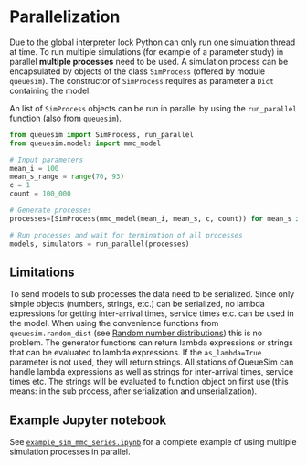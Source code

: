 # Parallelization

Due to the global interpreter lock Python can only run one simulation thread at time. To run multiple simulations (for example of a parameter study) in parallel **multiple processes** need to be used. A simulation process can be encapsulated by objects of the class `SimProcess` (offered by module `queuesim`). The constructor of `SimProcess` requires as parameter a `Dict` containing the model.

An list of `SimProcess` objects can be run in parallel by using the `run_parallel` function (also from `queuesim`).

```python
from queuesim import SimProcess, run_parallel
from queuesim.models import mmc_model

# Input parameters
mean_i = 100
mean_s_range = range(70, 93)
c = 1
count = 100_000

# Generate processes
processes=[SimProcess(mmc_model(mean_i, mean_s, c, count)) for mean_s in mean_s_range]

# Run processes and wait for termination of all processes
models, simulators = run_parallel(processes)
```


## Limitations

To send models to sub processes the data need to be serialized. Since only simple objects (numbers, strings, etc.) can be serialized, no lambda expressions for getting inter-arrival times, service times etc. can be used in the model. When using the convenience functions from `queuesim.random_dist` (see [Random number distributions](README_distributions.md)) this is no problem. The generator functions can return lambda expressions or strings that can be evaluated to lambda expressions. If the `as_lambda=True` parameter is not used, they will return strings. All stations of QueueSim can handle lambda expressions as well as strings for inter-arrival times, service times etc. The strings will be evaluated to function object on first use (this means: in the sub process, after serialization and unserialization).


## Example Jupyter notebook

See [`example_sim_mmc_series.ipynb`](example_sim_mmc_series.ipynb) for a complete example of using multiple simulation processes in parallel.
